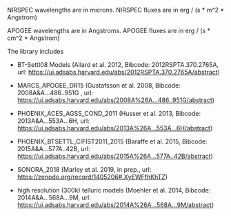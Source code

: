 NIRSPEC wavelengths are in microns.
NIRSPEC fluxes are in erg / (s * m^2 * Angstrom)

APOGEE wavelengths are in Angstroms.
APOGEE fluxes are in erg / (s * cm^2 * Angstrom)

The library includes 

* BT-Settl08 Models (Allard et al. 2012, Bibcode: 2012RSPTA.370.2765A, url: https://ui.adsabs.harvard.edu/abs/2012RSPTA.370.2765A/abstract)

* MARCS_APOGEE_DR15 (Gustafsson et al. 2008, Bibcode: 2008A&A...486..951G , url: https://ui.adsabs.harvard.edu/abs/2008A%26A...486..951G/abstract)

* PHOENIX_ACES_AGSS_COND_2011 (Husser et al. 2013, Bibcode: 2013A&A...553A...6H, url: https://ui.adsabs.harvard.edu/abs/2013A%26A...553A...6H/abstract)

* PHOENIX_BTSETTL_CIFIST2011_2015 (Baraffe et al. 2015, Bibcode: 2015A&A...577A..42B, url: https://ui.adsabs.harvard.edu/abs/2015A%26A...577A..42B/abstract)

* SONORA_2018 (Marley et al. 2019, in prep., url: https://zenodo.org/record/1405206#.XyEWFfhKhTZ)

* high resolution (300k) telluric models (Moehler et al. 2014, Bibcode: 2014A&A...568A...9M, url: https://ui.adsabs.harvard.edu/abs/2014A%26A...568A...9M/abstract)
